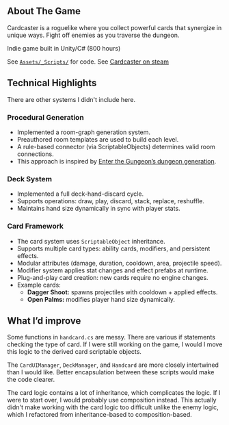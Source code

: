 ## About The Game
Cardcaster is a roguelike where you collect powerful cards that synergize in unique ways. Fight off enemies as you traverse the dungeon.

Indie game built in Unity/C# (800 hours)

See [`Assets/_Scripts/`](Assets/_Scripts) for code. See [Cardcaster on steam](https://store.steampowered.com/app/3276950/Cardcaster/)

## Technical Highlights
There are other systems I didn't include here.

### Procedural Generation
- Implemented a room-graph generation system.  
- Preauthored room templates are used to build each level.
- A rule-based connector (via ScriptableObjects) determines valid room connections.
- This approach is inspired by [Enter the Gungeon’s dungeon generation](https://www.boristhebrave.com/2019/07/28/dungeon-generation-in-enter-the-gungeon/).

### Deck System
- Implemented a full deck-hand-discard cycle.
- Supports operations: draw, play, discard, stack, replace, reshuffle.
- Maintains hand size dynamically in sync with player stats.

### Card Framework
- The card system uses `ScriptableObject` inheritance.
- Supports multiple card types: ability cards, modifiers, and persistent effects.
- Modular attributes (damage, duration, cooldown, area, projectile speed).
- Modifier system applies stat changes and effect prefabs at runtime.
- Plug-and-play card creation: new cards require no engine changes.
- Example cards:
  - **Dagger Shoot:** spawns projectiles with cooldown + applied effects.
  - **Open Palms:** modifies player hand size dynamically.


## What I’d improve

Some functions in `handcard.cs` are messy. There are various if statements checking the type of card. If I were still working on the game, I would I move this logic to the derived card scriptable objects.

The `CardUIManager`, `DeckManager`, and `Handcard` are more closely intertwined than I would like. Better encapsulation between these scripts would make the code clearer.

The card logic contains a lot of inheritance, which complicates the logic. If I were to start over, I would probably use composition instead.
This actually didn't make working with the card logic too difficult unlike the enemy logic, which I refactored from inheritance-based to composition-based.
